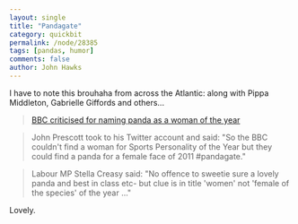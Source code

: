```yaml
---
layout: single 
title: "Pandagate" 
category: quickbit
permalink: /node/28385
tags: [pandas, humor] 
comments: false 
author: John Hawks 
---
```


I have to note this brouhaha from across the Atlantic: along with Pippa Middleton, Gabrielle Giffords and others...

<blockquote><a href="http://www.telegraph.co.uk/culture/tvandradio/bbc/8980607/BBC-criticised-for-naming-panda-as-a-woman-of-the-year.html">BBC criticised for naming panda as a woman of the year</a></blockquote>

<blockquote>John Prescott took to his Twitter account and said: "So the BBC couldn't find a woman for Sports Personality of the Year but they could find a panda for a female face of 2011 #pandagate."</blockquote>

<blockquote>Labour MP Stella Creasy said: "No offence to sweetie  sure a lovely panda and best in class etc- but clue is in title 'women' not 'female of the species' of the year ..."</blockquote>

Lovely. 

